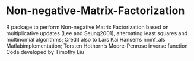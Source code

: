# Non-negative-Matrix-Factorization
R package to perform Non-negative Matrix Factorization
based on multiplicative updates (Lee and Seung2001), alternating least squares and multinomial algorithms;
Credit also to Lars Kai Hansen’s nnmf_als Matlabimplementation; Torsten Hothorn’s Moore-Penrose inverse function
Code developed by Timothy Liu
